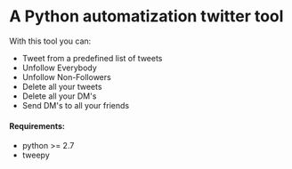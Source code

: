 <h1>A Python automatization twitter tool</h1>

<p>With this tool you can:</p>

<ul>
    <li>Tweet from a predefined list of tweets</li>
    <li>Unfollow Everybody</li>
    <li>Unfollow Non-Followers</li>
    <li>Delete all your tweets</li>
    <li>Delete all your DM's</li>
    <li>Send DM's to all your friends</li>
</ul>

<h4>Requirements:</h4>
<ul>
	<li>python >= 2.7</li>
	<li>tweepy</li>
</ul>
